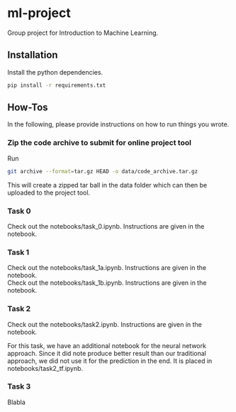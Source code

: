 # ml-project
Group project for Introduction to Machine Learning.


## Installation
Install the python dependencies.
```bash
pip install -r requirements.txt
```

## How-Tos
In the following, please provide instructions on how to run things you wrote.

### Zip the code archive to submit for online project tool
Run
```bash
git archive --format=tar.gz HEAD -o data/code_archive.tar.gz
```

This will create a zipped tar ball in the data folder which can then be uploaded
to the project tool. 

### Task 0
Check out the notebooks/task_0.ipynb. Instructions are given in the notebook.

### Task 1
Check out the notebooks/task_1a.ipynb. Instructions are given in the notebook.  
Check out the notebooks/task_1b.ipynb. Instructions are given in the notebook.

### Task 2
Check out the notebooks/task2.ipynb. Instructions are given in the notebook.  

For this task, we have an additional notebook for the neural network approach. Since it
did note produce better result than our traditional approach, we did not use it for 
the prediction in the end. It is placed in notebooks/task2_tf.ipynb.

### Task 3
Blabla